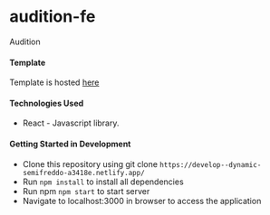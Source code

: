 # audition-fe


Audition

#### Template
Template is hosted [here](https://develop--dynamic-semifreddo-a3418e.netlify.app/)

#### Technologies Used
* React - Javascript library.

#### Getting Started in Development
* Clone this repository using git clone `https://develop--dynamic-semifreddo-a3418e.netlify.app/`
* Run `npm install` to install all dependencies
* Run npm `npm start` to start server
* Navigate to localhost:3000 in browser to access the application
